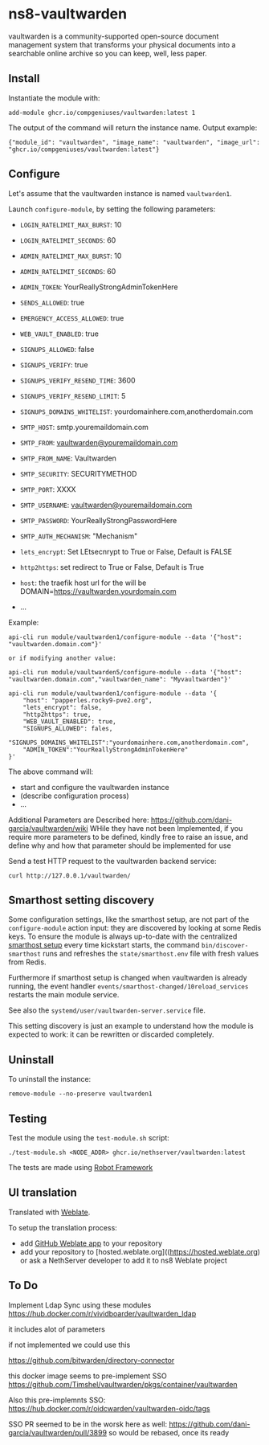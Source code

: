 # ns8-vaultwarden
vaultwarden is a community-supported open-source document management system that transforms your physical documents into a searchable online archive so you can keep, well, less paper.

## Install

Instantiate the module with:

    add-module ghcr.io/compgeniuses/vaultwarden:latest 1

The output of the command will return the instance name.
Output example:

    {"module_id": "vaultwarden", "image_name": "vaultwarden", "image_url": "ghcr.io/compgeniuses/vaultwarden:latest"}

## Configure

Let's assume that the vaultwarden instance is named `vaultwarden1`.

Launch `configure-module`, by setting the following parameters:

- `LOGIN_RATELIMIT_MAX_BURST`: 10
- `LOGIN_RATELIMIT_SECONDS`: 60
- `ADMIN_RATELIMIT_MAX_BURST`: 10
- `ADMIN_RATELIMIT_SECONDS`: 60
- `ADMIN_TOKEN`: YourReallyStrongAdminTokenHere
- `SENDS_ALLOWED`: true
- `EMERGENCY_ACCESS_ALLOWED`: true
- `WEB_VAULT_ENABLED`: true
- `SIGNUPS_ALLOWED`: false
- `SIGNUPS_VERIFY`: true
- `SIGNUPS_VERIFY_RESEND_TIME`: 3600
- `SIGNUPS_VERIFY_RESEND_LIMIT`: 5
- `SIGNUPS_DOMAINS_WHITELIST`: yourdomainhere.com,anotherdomain.com
- `SMTP_HOST`: smtp.youremaildomain.com
- `SMTP_FROM`: vaultwarden@youremaildomain.com
- `SMTP_FROM_NAME`: Vaultwarden
- `SMTP_SECURITY`: SECURITYMETHOD
- `SMTP_PORT`: XXXX
- `SMTP_USERNAME`: vaultwarden@youremaildomain.com
- `SMTP_PASSWORD`: YourReallyStrongPasswordHere
- `SMTP_AUTH_MECHANISM`: "Mechanism"
- `lets_encrypt`: Set LEtsecnrypt to True or False, Default is FALSE
- `http2https`: set redirect to True or False, Default is True
- `host`: the traefik host url for the will be DOMAIN=https://vaultwarden.yourdomain.com

- ...

Example:

    api-cli run module/vaultwarden1/configure-module --data '{"host": "vaultwarden.domain.com"}'

    or if modifying another value: 

    api-cli run module/vaultwarden5/configure-module --data '{"host": "vaultwarden.domain.com","vaultwarden_name": "Myvaultwarden"}'

    api-cli run module/vaultwarden1/configure-module --data '{
        "host": "papperles.rocky9-pve2.org",
        "lets_encrypt": false,
        "http2https": true,
        "WEB_VAULT_ENABLED": true,
        "SIGNUPS_ALLOWED": fales,
        "SIGNUPS_DOMAINS_WHITELIST":"yourdomainhere.com,anotherdomain.com",
        "ADMIN_TOKEN":"YourReallyStrongAdminTokenHere"
    }'


The above command will:
- start and configure the vaultwarden instance
- (describe configuration process)
- ...

Additional Parameters are Described here:
https://github.com/dani-garcia/vaultwarden/wiki
WHile they have not been Implemented, if you require more parameters to be defined, kindly free to raise an issue, and define why and how that parameter should be implemented for use

Send a test HTTP request to the vaultwarden backend service:

    curl http://127.0.0.1/vaultwarden/

## Smarthost setting discovery

Some configuration settings, like the smarthost setup, are not part of the
`configure-module` action input: they are discovered by looking at some
Redis keys.  To ensure the module is always up-to-date with the
centralized [smarthost
setup](https://nethserver.github.io/ns8-core/core/smarthost/) every time
kickstart starts, the command `bin/discover-smarthost` runs and refreshes
the `state/smarthost.env` file with fresh values from Redis.

Furthermore if smarthost setup is changed when vaultwarden is already
running, the event handler `events/smarthost-changed/10reload_services`
restarts the main module service.

See also the `systemd/user/vaultwarden-server.service` file.

This setting discovery is just an example to understand how the module is
expected to work: it can be rewritten or discarded completely.

## Uninstall

To uninstall the instance:

    remove-module --no-preserve vaultwarden1

## Testing

Test the module using the `test-module.sh` script:


    ./test-module.sh <NODE_ADDR> ghcr.io/nethserver/vaultwarden:latest

The tests are made using [Robot Framework](https://robotframework.org/)

## UI translation

Translated with [Weblate](https://hosted.weblate.org/projects/ns8/).

To setup the translation process:

- add [GitHub Weblate app](https://docs.weblate.org/en/latest/admin/continuous.html#github-setup) to your repository
- add your repository to [hosted.weblate.org]((https://hosted.weblate.org) or ask a NethServer developer to add it to ns8 Weblate project

## To Do

Implement Ldap Sync using these modules
https://hub.docker.com/r/vividboarder/vaultwarden_ldap

it includes alot of parameters

if not implemented we could use this

https://github.com/bitwarden/directory-connector

this docker image seems to pre-implement SSO https://github.com/Timshel/vaultwarden/pkgs/container/vaultwarden

Also this pre-implemnts SSO: https://hub.docker.com/r/oidcwarden/vaultwarden-oidc/tags

SSO PR seemed to be in the worsk here as well: https://github.com/dani-garcia/vaultwarden/pull/3899
so would be rebased, once its ready